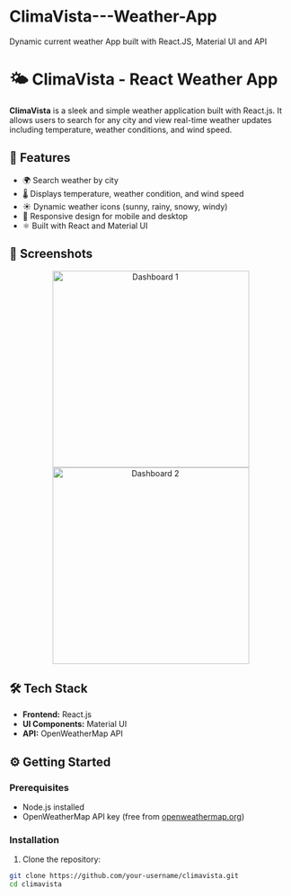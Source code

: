 # ClimaVista---Weather-App
Dynamic current weather App built with React.JS, Material UI and API 

# 🌤️ ClimaVista - React Weather App

**ClimaVista** is a sleek and simple weather application built with React.js. It allows users to search for any city and view real-time weather updates including temperature, weather conditions, and wind speed.

## 🚀 Features

- 🌍 Search weather by city
- 🌡️ Displays temperature, weather condition, and wind speed
- ☀️ Dynamic weather icons (sunny, rainy, snowy, windy)
- 📱 Responsive design for mobile and desktop
- ⚛️ Built with React and Material UI

## 📸 Screenshots

<p align="center">
  <img src="images1/dashboard1.png" alt="Dashboard 1" width="350"/>
  <img src="images2/dashboard2.png" alt="Dashboard 2" width="350"/>
</p>

## 🛠️ Tech Stack

- **Frontend:** React.js
- **UI Components:** Material UI
- **API:** OpenWeatherMap API

## ⚙️ Getting Started

### Prerequisites

- Node.js installed
- OpenWeatherMap API key (free from [openweathermap.org](https://openweathermap.org))

### Installation

1. Clone the repository:

```bash
git clone https://github.com/your-username/climavista.git
cd climavista
